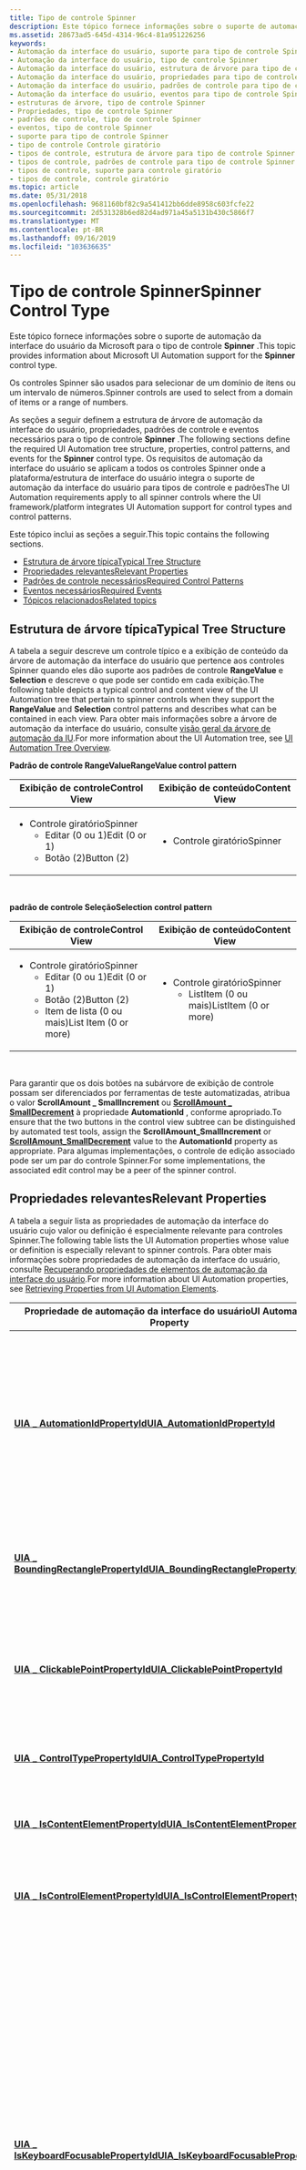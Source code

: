 ```yaml
---
title: Tipo de controle Spinner
description: Este tópico fornece informações sobre o suporte de automação da interface do usuário da Microsoft para o tipo de controle Spinner.
ms.assetid: 28673ad5-645d-4314-96c4-81a951226256
keywords:
- Automação da interface do usuário, suporte para tipo de controle Spinner
- Automação da interface do usuário, tipo de controle Spinner
- Automação da interface do usuário, estrutura de árvore para tipo de controle Spinner
- Automação da interface do usuário, propriedades para tipo de controle Spinner
- Automação da interface do usuário, padrões de controle para tipo de controle Spinner
- Automação da interface do usuário, eventos para tipo de controle Spinner
- estruturas de árvore, tipo de controle Spinner
- Propriedades, tipo de controle Spinner
- padrões de controle, tipo de controle Spinner
- eventos, tipo de controle Spinner
- suporte para tipo de controle Spinner
- tipo de controle Controle giratório
- tipos de controle, estrutura de árvore para tipo de controle Spinner
- tipos de controle, padrões de controle para tipo de controle Spinner
- tipos de controle, suporte para controle giratório
- tipos de controle, controle giratório
ms.topic: article
ms.date: 05/31/2018
ms.openlocfilehash: 9681160bf82c9a541412bb6dde8958c603fcfe22
ms.sourcegitcommit: 2d531328b6ed82d4ad971a45a5131b430c5866f7
ms.translationtype: MT
ms.contentlocale: pt-BR
ms.lasthandoff: 09/16/2019
ms.locfileid: "103636635"
---
```

# <a name="spinner-control-type"></a><span data-ttu-id="89f52-119">Tipo de controle Spinner</span><span class="sxs-lookup"><span data-stu-id="89f52-119">Spinner Control Type</span></span>

<span data-ttu-id="89f52-120">Este tópico fornece informações sobre o suporte de automação da interface do usuário da Microsoft para o tipo de controle **Spinner** .</span><span class="sxs-lookup"><span data-stu-id="89f52-120">This topic provides information about Microsoft UI Automation support for the **Spinner** control type.</span></span>

<span data-ttu-id="89f52-121">Os controles Spinner são usados para selecionar de um domínio de itens ou um intervalo de números.</span><span class="sxs-lookup"><span data-stu-id="89f52-121">Spinner controls are used to select from a domain of items or a range of numbers.</span></span>

<span data-ttu-id="89f52-122">As seções a seguir definem a estrutura de árvore de automação da interface do usuário, propriedades, padrões de controle e eventos necessários para o tipo de controle **Spinner** .</span><span class="sxs-lookup"><span data-stu-id="89f52-122">The following sections define the required UI Automation tree structure, properties, control patterns, and events for the **Spinner** control type.</span></span> <span data-ttu-id="89f52-123">Os requisitos de automação da interface do usuário se aplicam a todos os controles Spinner onde a plataforma/estrutura de interface do usuário integra o suporte de automação da interface do usuário para tipos de controle e padrões</span><span class="sxs-lookup"><span data-stu-id="89f52-123">The UI Automation requirements apply to all spinner controls where the UI framework/platform integrates UI Automation support for control types and control patterns.</span></span>

<span data-ttu-id="89f52-124">Este tópico inclui as seções a seguir.</span><span class="sxs-lookup"><span data-stu-id="89f52-124">This topic contains the following sections.</span></span>

-   [<span data-ttu-id="89f52-125">Estrutura de árvore típica</span><span class="sxs-lookup"><span data-stu-id="89f52-125">Typical Tree Structure</span></span>](#typical-tree-structure)
-   [<span data-ttu-id="89f52-126">Propriedades relevantes</span><span class="sxs-lookup"><span data-stu-id="89f52-126">Relevant Properties</span></span>](#relevant-properties)
-   [<span data-ttu-id="89f52-127">Padrões de controle necessários</span><span class="sxs-lookup"><span data-stu-id="89f52-127">Required Control Patterns</span></span>](#required-control-patterns)
-   [<span data-ttu-id="89f52-128">Eventos necessários</span><span class="sxs-lookup"><span data-stu-id="89f52-128">Required Events</span></span>](#required-events)
-   [<span data-ttu-id="89f52-129">Tópicos relacionados</span><span class="sxs-lookup"><span data-stu-id="89f52-129">Related topics</span></span>](#related-topics)

## <a name="typical-tree-structure"></a><span data-ttu-id="89f52-130">Estrutura de árvore típica</span><span class="sxs-lookup"><span data-stu-id="89f52-130">Typical Tree Structure</span></span>

<span data-ttu-id="89f52-131">A tabela a seguir descreve um controle típico e a exibição de conteúdo da árvore de automação da interface do usuário que pertence aos controles Spinner quando eles dão suporte aos padrões de controle **RangeValue** e **Selection** e descreve o que pode ser contido em cada exibição.</span><span class="sxs-lookup"><span data-stu-id="89f52-131">The following table depicts a typical control and content view of the UI Automation tree that pertain to spinner controls when they support the **RangeValue** and **Selection** control patterns and describes what can be contained in each view.</span></span> <span data-ttu-id="89f52-132">Para obter mais informações sobre a árvore de automação da interface do usuário, consulte [visão geral da árvore de automação da IU](uiauto-treeoverview.md).</span><span class="sxs-lookup"><span data-stu-id="89f52-132">For more information about the UI Automation tree, see [UI Automation Tree Overview](uiauto-treeoverview.md).</span></span>

<span data-ttu-id="89f52-133">**Padrão de controle RangeValue**</span><span class="sxs-lookup"><span data-stu-id="89f52-133">**RangeValue control pattern**</span></span>



<table>
<colgroup>
<col style="width: 50%" />
<col style="width: 50%" />
</colgroup>
<thead>
<tr class="header">
<th><span data-ttu-id="89f52-134">Exibição de controle</span><span class="sxs-lookup"><span data-stu-id="89f52-134">Control View</span></span></th>
<th><span data-ttu-id="89f52-135">Exibição de conteúdo</span><span class="sxs-lookup"><span data-stu-id="89f52-135">Content View</span></span></th>
</tr>
</thead>
<tbody>
<tr class="odd">
<td><ul>
<li><span data-ttu-id="89f52-136">Controle giratório</span><span class="sxs-lookup"><span data-stu-id="89f52-136">Spinner</span></span>
<ul>
<li><span data-ttu-id="89f52-137">Editar (0 ou 1)</span><span class="sxs-lookup"><span data-stu-id="89f52-137">Edit (0 or 1)</span></span></li>
<li><span data-ttu-id="89f52-138">Botão (2)</span><span class="sxs-lookup"><span data-stu-id="89f52-138">Button (2)</span></span></li>
</ul></li>
</ul></td>
<td><ul>
<li><span data-ttu-id="89f52-139">Controle giratório</span><span class="sxs-lookup"><span data-stu-id="89f52-139">Spinner</span></span></li>
</ul></td>
</tr>
</tbody>
</table>



 

<span data-ttu-id="89f52-140">**padrão de controle Seleção**</span><span class="sxs-lookup"><span data-stu-id="89f52-140">**Selection control pattern**</span></span>



<table>
<colgroup>
<col style="width: 50%" />
<col style="width: 50%" />
</colgroup>
<thead>
<tr class="header">
<th><span data-ttu-id="89f52-141">Exibição de controle</span><span class="sxs-lookup"><span data-stu-id="89f52-141">Control View</span></span></th>
<th><span data-ttu-id="89f52-142">Exibição de conteúdo</span><span class="sxs-lookup"><span data-stu-id="89f52-142">Content View</span></span></th>
</tr>
</thead>
<tbody>
<tr class="odd">
<td><ul>
<li><span data-ttu-id="89f52-143">Controle giratório</span><span class="sxs-lookup"><span data-stu-id="89f52-143">Spinner</span></span>
<ul>
<li><span data-ttu-id="89f52-144">Editar (0 ou 1)</span><span class="sxs-lookup"><span data-stu-id="89f52-144">Edit (0 or 1)</span></span></li>
<li><span data-ttu-id="89f52-145">Botão (2)</span><span class="sxs-lookup"><span data-stu-id="89f52-145">Button (2)</span></span></li>
<li><span data-ttu-id="89f52-146">Item de lista (0 ou mais)</span><span class="sxs-lookup"><span data-stu-id="89f52-146">List Item (0 or more)</span></span></li>
</ul></li>
</ul></td>
<td><ul>
<li><span data-ttu-id="89f52-147">Controle giratório</span><span class="sxs-lookup"><span data-stu-id="89f52-147">Spinner</span></span>
<ul>
<li><span data-ttu-id="89f52-148">ListItem (0 ou mais)</span><span class="sxs-lookup"><span data-stu-id="89f52-148">ListItem (0 or more)</span></span></li>
</ul></li>
</ul></td>
</tr>
</tbody>
</table>



 

<span data-ttu-id="89f52-149">Para garantir que os dois botões na subárvore de exibição de controle possam ser diferenciados por ferramentas de teste automatizadas, atribua o valor **ScrollAmount \_ SmallIncrement** ou [**ScrollAmount \_ SmallDecrement**](/windows/desktop/api/UIAutomationCore/ne-uiautomationcore-scrollamount) à propriedade **AutomationId** , conforme apropriado.</span><span class="sxs-lookup"><span data-stu-id="89f52-149">To ensure that the two buttons in the control view subtree can be distinguished by automated test tools, assign the **ScrollAmount\_SmallIncrement** or [**ScrollAmount\_SmallDecrement**](/windows/desktop/api/UIAutomationCore/ne-uiautomationcore-scrollamount) value to the **AutomationId** property as appropriate.</span></span> <span data-ttu-id="89f52-150">Para algumas implementações, o controle de edição associado pode ser um par do controle Spinner.</span><span class="sxs-lookup"><span data-stu-id="89f52-150">For some implementations, the associated edit control may be a peer of the spinner control.</span></span>

## <a name="relevant-properties"></a><span data-ttu-id="89f52-151">Propriedades relevantes</span><span class="sxs-lookup"><span data-stu-id="89f52-151">Relevant Properties</span></span>

<span data-ttu-id="89f52-152">A tabela a seguir lista as propriedades de automação da interface do usuário cujo valor ou definição é especialmente relevante para controles Spinner.</span><span class="sxs-lookup"><span data-stu-id="89f52-152">The following table lists the UI Automation properties whose value or definition is especially relevant to spinner controls.</span></span> <span data-ttu-id="89f52-153">Para obter mais informações sobre propriedades de automação da interface do usuário, consulte [Recuperando propriedades de elementos de automação da interface do usuário](uiauto-propertiesforclients.md).</span><span class="sxs-lookup"><span data-stu-id="89f52-153">For more information about UI Automation properties, see [Retrieving Properties from UI Automation Elements](uiauto-propertiesforclients.md).</span></span>



| <span data-ttu-id="89f52-154">Propriedade de automação da interface do usuário</span><span class="sxs-lookup"><span data-stu-id="89f52-154">UI Automation Property</span></span>                                                                                              | <span data-ttu-id="89f52-155">Valor</span><span class="sxs-lookup"><span data-stu-id="89f52-155">Value</span></span>       | <span data-ttu-id="89f52-156">Observações</span><span class="sxs-lookup"><span data-stu-id="89f52-156">Notes</span></span>                                                                                                                                                                                                                                                                                                                      |
|---------------------------------------------------------------------------------------------------------------------|-------------|----------------------------------------------------------------------------------------------------------------------------------------------------------------------------------------------------------------------------------------------------------------------------------------------------------------------------|
| [<span data-ttu-id="89f52-157">**UIA \_ AutomationIdPropertyId**</span><span class="sxs-lookup"><span data-stu-id="89f52-157">**UIA\_AutomationIdPropertyId**</span></span>](uiauto-automation-element-propids.md)                 | <span data-ttu-id="89f52-158">Consulte observações.</span><span class="sxs-lookup"><span data-stu-id="89f52-158">See notes.</span></span>  | <span data-ttu-id="89f52-159">O valor dessa propriedade deve ser exclusivo entre todos os elementos de mesmo nível na exibição bruta da árvore de automação da interface do usuário.</span><span class="sxs-lookup"><span data-stu-id="89f52-159">The value of this property must be unique among all peer elements in the raw view of the UI Automation tree.</span></span>                                                                                                                                                                                                               |
| [<span data-ttu-id="89f52-160">**UIA \_ BoundingRectanglePropertyId**</span><span class="sxs-lookup"><span data-stu-id="89f52-160">**UIA\_BoundingRectanglePropertyId**</span></span>](uiauto-automation-element-propids.md)       | <span data-ttu-id="89f52-161">Consulte observações.</span><span class="sxs-lookup"><span data-stu-id="89f52-161">See notes.</span></span>  | <span data-ttu-id="89f52-162">O retângulo mais externo que contém o controle inteiro.</span><span class="sxs-lookup"><span data-stu-id="89f52-162">The outermost rectangle that contains the whole control.</span></span>                                                                                                                                                                                                                                                                   |
| [<span data-ttu-id="89f52-163">**UIA \_ ClickablePointPropertyId**</span><span class="sxs-lookup"><span data-stu-id="89f52-163">**UIA\_ClickablePointPropertyId**</span></span>](uiauto-automation-element-propids.md)             | <span data-ttu-id="89f52-164">Consulte observações.</span><span class="sxs-lookup"><span data-stu-id="89f52-164">See notes.</span></span>  | <span data-ttu-id="89f52-165">O ponto clicável do controle Spinner dá enfoque à parte de edição do controle.</span><span class="sxs-lookup"><span data-stu-id="89f52-165">The spinner control's clickable point gives focus to the edit portion of the control.</span></span>                                                                                                                                                                                                                                      |
| [<span data-ttu-id="89f52-166">**UIA \_ ControlTypePropertyId**</span><span class="sxs-lookup"><span data-stu-id="89f52-166">**UIA\_ControlTypePropertyId**</span></span>](uiauto-automation-element-propids.md)                   | <span data-ttu-id="89f52-167">**Controle giratório**</span><span class="sxs-lookup"><span data-stu-id="89f52-167">**Spinner**</span></span> | <span data-ttu-id="89f52-168">Esse valor é o mesmo para todas as estruturas.</span><span class="sxs-lookup"><span data-stu-id="89f52-168">This value is the same for all frameworks.</span></span>                                                                                                                                                                                                                                                                                 |
| [<span data-ttu-id="89f52-169">**UIA \_ IsContentElementPropertyId**</span><span class="sxs-lookup"><span data-stu-id="89f52-169">**UIA\_IsContentElementPropertyId**</span></span>](uiauto-automation-element-propids.md)         | <span data-ttu-id="89f52-170">TRUE</span><span class="sxs-lookup"><span data-stu-id="89f52-170">TRUE</span></span>        | <span data-ttu-id="89f52-171">O controle Spinner sempre deve ser conteúdo.</span><span class="sxs-lookup"><span data-stu-id="89f52-171">The spinner control must always be content.</span></span>                                                                                                                                                                                                                                                                                |
| [<span data-ttu-id="89f52-172">**UIA \_ IsControlElementPropertyId**</span><span class="sxs-lookup"><span data-stu-id="89f52-172">**UIA\_IsControlElementPropertyId**</span></span>](uiauto-automation-element-propids.md)         | <span data-ttu-id="89f52-173">TRUE</span><span class="sxs-lookup"><span data-stu-id="89f52-173">TRUE</span></span>        | <span data-ttu-id="89f52-174">O controle Spinner sempre deve ser um controle.</span><span class="sxs-lookup"><span data-stu-id="89f52-174">The spinner control must always be a control.</span></span>                                                                                                                                                                                                                                                                              |
| [<span data-ttu-id="89f52-175">**UIA \_ IsKeyboardFocusablePropertyId**</span><span class="sxs-lookup"><span data-stu-id="89f52-175">**UIA\_IsKeyboardFocusablePropertyId**</span></span>](uiauto-automation-element-propids.md)   | <span data-ttu-id="89f52-176">Consulte observações.</span><span class="sxs-lookup"><span data-stu-id="89f52-176">See notes.</span></span>  | <span data-ttu-id="89f52-177">Se o controle puder receber o foco do teclado, ele deverá dar suporte a essa propriedade.</span><span class="sxs-lookup"><span data-stu-id="89f52-177">If the control can receive keyboard focus, it must support this property.</span></span> <span data-ttu-id="89f52-178">Um controle giratório raramente leva o foco, mas quando ele faz, o foco deve permanecer no controle Spinner em si, não nos botões filho.</span><span class="sxs-lookup"><span data-stu-id="89f52-178">A spinner control rarely takes the focus, but when it does, the focus should remain on the spinner control itself, not on the child buttons.</span></span> <span data-ttu-id="89f52-179">O usuário deve ser capaz de executar todas as ações de rolagem usando as teclas seta para cima e seta para baixo.</span><span class="sxs-lookup"><span data-stu-id="89f52-179">The user should be able to perform all scrolling actions by using the UP ARROW and DOWN ARROW keys.</span></span> |
| [<span data-ttu-id="89f52-180">**UIA \_ LabeledByPropertyId**</span><span class="sxs-lookup"><span data-stu-id="89f52-180">**UIA\_LabeledByPropertyId**</span></span>](uiauto-automation-element-propids.md)                       | <span data-ttu-id="89f52-181">Consulte observações.</span><span class="sxs-lookup"><span data-stu-id="89f52-181">See notes.</span></span>  | <span data-ttu-id="89f52-182">Os controles Spinner têm um rótulo de texto estático.</span><span class="sxs-lookup"><span data-stu-id="89f52-182">Spinner controls have a static text label.</span></span>                                                                                                                                                                                                                                                                                 |
| [<span data-ttu-id="89f52-183">**UIA \_ LocalizedControlTypePropertyId**</span><span class="sxs-lookup"><span data-stu-id="89f52-183">**UIA\_LocalizedControlTypePropertyId**</span></span>](uiauto-automation-element-propids.md) | <span data-ttu-id="89f52-184">Consulte observações.</span><span class="sxs-lookup"><span data-stu-id="89f52-184">See notes.</span></span>  | <span data-ttu-id="89f52-185">Cadeia de caracteres localizada correspondente ao tipo de controle **Spinner** .</span><span class="sxs-lookup"><span data-stu-id="89f52-185">Localized string corresponding to the **Spinner** control type.</span></span> <span data-ttu-id="89f52-186">O valor padrão é "Spinner" para en-US ou inglês (Estados Unidos).</span><span class="sxs-lookup"><span data-stu-id="89f52-186">The default value is "spinner" for en-US or English (United States).</span></span>                                                                                                                                                                                       |
| [<span data-ttu-id="89f52-187">**UIA \_ NamePropertyId**</span><span class="sxs-lookup"><span data-stu-id="89f52-187">**UIA\_NamePropertyId**</span></span>](uiauto-automation-element-propids.md)                                 | <span data-ttu-id="89f52-188">Consulte observações.</span><span class="sxs-lookup"><span data-stu-id="89f52-188">See notes.</span></span>  | <span data-ttu-id="89f52-189">O controle Spinner normalmente obtém seu nome de um rótulo de texto estático.</span><span class="sxs-lookup"><span data-stu-id="89f52-189">The spinner control typically gets its name from a static text label.</span></span>                                                                                                                                                                                                                                                      |



 

## <a name="required-control-patterns"></a><span data-ttu-id="89f52-190">Padrões de controle necessários</span><span class="sxs-lookup"><span data-stu-id="89f52-190">Required Control Patterns</span></span>

<span data-ttu-id="89f52-191">A tabela a seguir lista os padrões de controle de automação da interface do usuário que devem ter suporte em todos os controles Spinner.</span><span class="sxs-lookup"><span data-stu-id="89f52-191">The following table lists the UI Automation control patterns required to be supported by all spinner controls.</span></span> <span data-ttu-id="89f52-192">Para obter mais informações sobre padrões de controle, consulte [visão geral dos padrões de controle de automação da interface do usuário](uiauto-controlpatternsoverview.md).</span><span class="sxs-lookup"><span data-stu-id="89f52-192">For more information on control patterns, see [UI Automation Control Patterns Overview](uiauto-controlpatternsoverview.md).</span></span>



| <span data-ttu-id="89f52-193">Propriedade padrão de controle/padrão</span><span class="sxs-lookup"><span data-stu-id="89f52-193">Control Pattern/Pattern Property</span></span>                                         | <span data-ttu-id="89f52-194">Suporte/valor</span><span class="sxs-lookup"><span data-stu-id="89f52-194">Support/Value</span></span> | <span data-ttu-id="89f52-195">Observações</span><span class="sxs-lookup"><span data-stu-id="89f52-195">Notes</span></span>                                                                                                                                     |
|--------------------------------------------------------------------------|---------------|-------------------------------------------------------------------------------------------------------------------------------------------|
| [<span data-ttu-id="89f52-196">**IRangeValueProvider**</span><span class="sxs-lookup"><span data-stu-id="89f52-196">**IRangeValueProvider**</span></span>](/windows/desktop/api/UIAutomationCore/nn-uiautomationcore-irangevalueprovider)                | <span data-ttu-id="89f52-197">Depende</span><span class="sxs-lookup"><span data-stu-id="89f52-197">Depends</span></span>       | <span data-ttu-id="89f52-198">Os controles Spinner que abrangem um intervalo numérico podem dar suporte ao padrão de controle [RangeValue](uiauto-implementingrangevalue.md) .</span><span class="sxs-lookup"><span data-stu-id="89f52-198">Spinner controls that span a numeric range can support the [RangeValue](uiauto-implementingrangevalue.md) control pattern.</span></span>               |
| [<span data-ttu-id="89f52-199">**ISelectionProvider**</span><span class="sxs-lookup"><span data-stu-id="89f52-199">**ISelectionProvider**</span></span>](/windows/desktop/api/UIAutomationCore/nn-uiautomationcore-iselectionprovider)                  | <span data-ttu-id="89f52-200">Depende</span><span class="sxs-lookup"><span data-stu-id="89f52-200">Depends</span></span>       | <span data-ttu-id="89f52-201">Controles Spinner que têm uma lista de itens a serem selecionados devem oferecer suporte ao padrão de controle [Selection](uiauto-implementingselection.md) .</span><span class="sxs-lookup"><span data-stu-id="89f52-201">Spinner controls that have a list of items to be selected must support the [Selection](uiauto-implementingselection.md) control pattern.</span></span> |
| [<span data-ttu-id="89f52-202">**CanSelectMultiple**</span><span class="sxs-lookup"><span data-stu-id="89f52-202">**CanSelectMultiple**</span></span>](/windows/desktop/api/UIAutomationCore/nf-uiautomationcore-iselectionprovider-get_canselectmultiple) | <span data-ttu-id="89f52-203">FALSE</span><span class="sxs-lookup"><span data-stu-id="89f52-203">FALSE</span></span>         | <span data-ttu-id="89f52-204">Os controles Spinner são sempre contêineres de seleção única.</span><span class="sxs-lookup"><span data-stu-id="89f52-204">Spinner controls are always single selection containers.</span></span>                                                                                  |
| [<span data-ttu-id="89f52-205">**IValueProvider**</span><span class="sxs-lookup"><span data-stu-id="89f52-205">**IValueProvider**</span></span>](/windows/desktop/api/UIAutomationCore/nn-uiautomationcore-ivalueprovider)                          | <span data-ttu-id="89f52-206">Depende</span><span class="sxs-lookup"><span data-stu-id="89f52-206">Depends</span></span>       | <span data-ttu-id="89f52-207">Controles Spinner que abrangem um conjunto descrete de opções ou números podem dar suporte ao padrão de controle de [valor](uiauto-implementingvalue.md) .</span><span class="sxs-lookup"><span data-stu-id="89f52-207">Spinner controls that span a descrete set of options or numbers can support the [Value](uiauto-implementingvalue.md) control pattern.</span></span>    |



 

## <a name="required-events"></a><span data-ttu-id="89f52-208">Eventos necessários</span><span class="sxs-lookup"><span data-stu-id="89f52-208">Required Events</span></span>

<span data-ttu-id="89f52-209">A tabela a seguir lista os eventos de automação da interface do usuário que são necessários para dar suporte a controles Spinner.</span><span class="sxs-lookup"><span data-stu-id="89f52-209">The following table lists the UI Automation events that spinner controls are required to support.</span></span> <span data-ttu-id="89f52-210">Para obter mais informações sobre eventos, consulte [visão geral dos eventos de automação da interface do usuário](uiauto-eventsoverview.md).</span><span class="sxs-lookup"><span data-stu-id="89f52-210">For more information on events, see [UI Automation Events Overview](uiauto-eventsoverview.md).</span></span>



| <span data-ttu-id="89f52-211">Evento de automação da interface do usuário</span><span class="sxs-lookup"><span data-stu-id="89f52-211">UI Automation Event</span></span>                                                                                                                   | <span data-ttu-id="89f52-212">Observações</span><span class="sxs-lookup"><span data-stu-id="89f52-212">Notes</span></span>                                                                                                                      |
|---------------------------------------------------------------------------------------------------------------------------------------|----------------------------------------------------------------------------------------------------------------------------|
| [<span data-ttu-id="89f52-213">**UIA \_ AutomationFocusChangedEventId**</span><span class="sxs-lookup"><span data-stu-id="89f52-213">**UIA\_AutomationFocusChangedEventId**</span></span>](uiauto-event-ids.md)                                      |                                                                                                                            |
| <span data-ttu-id="89f52-214">[**UIA \_**](uiauto-automation-element-propids.md) Evento de alteração de propriedade BoundingRectanglePropertyId.</span><span class="sxs-lookup"><span data-stu-id="89f52-214">[**UIA\_BoundingRectanglePropertyId**](uiauto-automation-element-propids.md) property-changed event.</span></span> |                                                                                                                            |
| <span data-ttu-id="89f52-215">[**UIA \_**](uiauto-automation-element-propids.md) Evento de alteração de propriedade IsEnabledPropertyId.</span><span class="sxs-lookup"><span data-stu-id="89f52-215">[**UIA\_IsEnabledPropertyId**](uiauto-automation-element-propids.md) property-changed event.</span></span>                 | <span data-ttu-id="89f52-216">Se o controle oferecer suporte à propriedade [**IsEnabled**](uiauto-automation-element-propids.md) , ele deverá dar suporte a esse evento.</span><span class="sxs-lookup"><span data-stu-id="89f52-216">If the control supports the [**IsEnabled**](uiauto-automation-element-propids.md) property, it must support this event.</span></span>   |
| <span data-ttu-id="89f52-217">[**UIA \_**](uiauto-automation-element-propids.md) Evento de alteração de propriedade IsOffscreenPropertyId.</span><span class="sxs-lookup"><span data-stu-id="89f52-217">[**UIA\_IsOffscreenPropertyId**](uiauto-automation-element-propids.md) property-changed event.</span></span>             | <span data-ttu-id="89f52-218">Se o controle oferecer suporte à propriedade [**IsOffscreen**](uiauto-automation-element-propids.md) , ele deverá dar suporte a esse evento.</span><span class="sxs-lookup"><span data-stu-id="89f52-218">If the control supports the [**IsOffscreen**](uiauto-automation-element-propids.md) property, it must support this event.</span></span> |
| <span data-ttu-id="89f52-219">[**UIA \_**](uiauto-control-pattern-propids.md) Evento de alteração de propriedade RangeValueValuePropertyId.</span><span class="sxs-lookup"><span data-stu-id="89f52-219">[**UIA\_RangeValueValuePropertyId**](uiauto-control-pattern-propids.md) property-changed event.</span></span>        | <span data-ttu-id="89f52-220">Se o controle der suporte ao padrão de controle [RangeValue](uiauto-implementingrangevalue.md) , ele deverá dar suporte a esse evento.</span><span class="sxs-lookup"><span data-stu-id="89f52-220">If the control supports the [RangeValue](uiauto-implementingrangevalue.md) control pattern, it must support this event.</span></span>   |
| <span data-ttu-id="89f52-221">[**UIA \_ Propriedade \_ InvalidatedEventId de seleção**](uiauto-event-ids.md) – evento alterado.</span><span class="sxs-lookup"><span data-stu-id="89f52-221">[**UIA\_Selection\_InvalidatedEventId**](uiauto-event-ids.md) property-changed event.</span></span>               | <span data-ttu-id="89f52-222">Se o controle der suporte ao padrão de controle [Selection](uiauto-implementingselection.md) , ele deverá dar suporte a esse evento.</span><span class="sxs-lookup"><span data-stu-id="89f52-222">If the control supports the [Selection](uiauto-implementingselection.md) control pattern, it must support this event.</span></span>     |
| [<span data-ttu-id="89f52-223">**UIA \_ StructureChangedEventId**</span><span class="sxs-lookup"><span data-stu-id="89f52-223">**UIA\_StructureChangedEventId**</span></span>](uiauto-event-ids.md)                                                  |                                                                                                                            |
| <span data-ttu-id="89f52-224">[**UIA \_**](uiauto-control-pattern-propids.md) Evento de alteração de propriedade ValueValuePropertyId.</span><span class="sxs-lookup"><span data-stu-id="89f52-224">[**UIA\_ValueValuePropertyId**](uiauto-control-pattern-propids.md) property-changed event.</span></span>                  | <span data-ttu-id="89f52-225">Se o controle der suporte ao padrão de controle de [valor](uiauto-implementingvalue.md) , ele deverá dar suporte a esse evento.</span><span class="sxs-lookup"><span data-stu-id="89f52-225">If the control supports the [Value](uiauto-implementingvalue.md) control pattern, it must support this event.</span></span>             |



 

## <a name="related-topics"></a><span data-ttu-id="89f52-226">Tópicos relacionados</span><span class="sxs-lookup"><span data-stu-id="89f52-226">Related topics</span></span>

<dl> <dt>

<span data-ttu-id="89f52-227">**Conceitua**</span><span class="sxs-lookup"><span data-stu-id="89f52-227">**Conceptual**</span></span>
</dt> <dt>

[<span data-ttu-id="89f52-228">Visão Geral dos Tipos de Controle de Automação de Interface do Usuário</span><span class="sxs-lookup"><span data-stu-id="89f52-228">UI Automation Control Types Overview</span></span>](uiauto-controltypesoverview.md)
</dt> <dt>

[<span data-ttu-id="89f52-229">Visão geral de automação da interface do usuário</span><span class="sxs-lookup"><span data-stu-id="89f52-229">UI Automation Overview</span></span>](uiauto-uiautomationoverview.md)
</dt> </dl>

 

 




